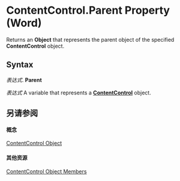 
# ContentControl.Parent Property (Word)

Returns an  **Object** that represents the parent object of the specified **ContentControl** object.


## Syntax

 _表达式_. **Parent**

 _表达式_ A variable that represents a **[ContentControl](783dec26-9b63-11f8-6187-985f9c815f27.md)** object.


## 另请参阅


#### 概念


[ContentControl Object](783dec26-9b63-11f8-6187-985f9c815f27.md)
#### 其他资源


[ContentControl Object Members](http://msdn.microsoft.com/library/d5aa195c-8d7a-0bad-09fa-6f1bfc9828cc%28Office.15%29.aspx)